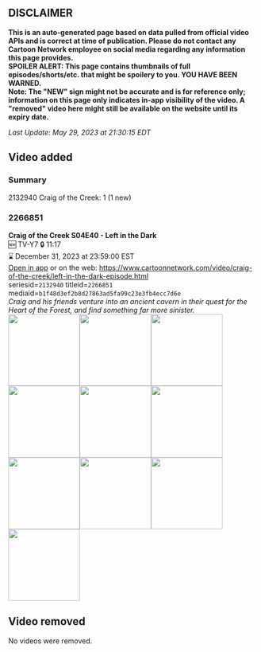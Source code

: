 ## DISCLAIMER
**This is an auto-generated page based on data pulled from official video APIs and is correct at time of publication. Please do not contact any Cartoon Network employee on social media regarding any information this page provides.**  
**SPOILER ALERT: This page contains thumbnails of full episodes/shorts/etc. that might be spoilery to you. YOU HAVE BEEN WARNED.**  
**Note: The "NEW" sign might not be accurate and is for reference only; information on this page only indicates in-app visibility of the video. A "removed" video here might still be available on the website until its expiry date.**  

_Last Update: May 29, 2023 at 21:30:15 EDT_
## Video added
### Summary
2132940 Craig of the Creek: 1 (1 new)  
### 2266851
**Craig of the Creek S04E40 - Left in the Dark**  
🆕 TV-Y7 🔒 11:17  
⌛ December 31, 2023 at 23:59:00 EST  
[Open in app](https://cnvideo.sercomkc.org/redirector.html?type=cnapp&seriesid=2132940&titleid=2266851&mediaid=b1f48d3ef2b8d27863ad5fa99c23e3fb4ecc7d6e) or on the web: https://www.cartoonnetwork.com/video/craig-of-the-creek/left-in-the-dark-episode.html  
seriesid=`2132940` titleid=`2266851` mediaid=`b1f48d3ef2b8d27863ad5fa99c23e3fb4ecc7d6e`  
_Craig and his friends venture into an ancient cavern in their quest for the Heart of the Forest, and find something far more sinister._  
<a href="https://s3.amazonaws.com/cartoonorchestrator/2266851_001_1280x720.jpg"><img src="https://s3.amazonaws.com/cartoonorchestrator/2266851_001_640x360.jpg" height="144px" /></a><a href="https://s3.amazonaws.com/cartoonorchestrator/2266851_002_1280x720.jpg"><img src="https://s3.amazonaws.com/cartoonorchestrator/2266851_002_640x360.jpg" height="144px" /></a><a href="https://s3.amazonaws.com/cartoonorchestrator/2266851_003_1280x720.jpg"><img src="https://s3.amazonaws.com/cartoonorchestrator/2266851_003_640x360.jpg" height="144px" /></a><a href="https://s3.amazonaws.com/cartoonorchestrator/2266851_004_1280x720.jpg"><img src="https://s3.amazonaws.com/cartoonorchestrator/2266851_004_640x360.jpg" height="144px" /></a><a href="https://s3.amazonaws.com/cartoonorchestrator/2266851_005_1280x720.jpg"><img src="https://s3.amazonaws.com/cartoonorchestrator/2266851_005_640x360.jpg" height="144px" /></a><a href="https://s3.amazonaws.com/cartoonorchestrator/2266851_006_1280x720.jpg"><img src="https://s3.amazonaws.com/cartoonorchestrator/2266851_006_640x360.jpg" height="144px" /></a><a href="https://s3.amazonaws.com/cartoonorchestrator/2266851_007_1280x720.jpg"><img src="https://s3.amazonaws.com/cartoonorchestrator/2266851_007_640x360.jpg" height="144px" /></a><a href="https://s3.amazonaws.com/cartoonorchestrator/2266851_008_1280x720.jpg"><img src="https://s3.amazonaws.com/cartoonorchestrator/2266851_008_640x360.jpg" height="144px" /></a><a href="https://s3.amazonaws.com/cartoonorchestrator/2266851_009_1280x720.jpg"><img src="https://s3.amazonaws.com/cartoonorchestrator/2266851_009_640x360.jpg" height="144px" /></a><a href="https://s3.amazonaws.com/cartoonorchestrator/2266851_010_1280x720.jpg"><img src="https://s3.amazonaws.com/cartoonorchestrator/2266851_010_640x360.jpg" height="144px" /></a>
## Video removed
No videos were removed.  
